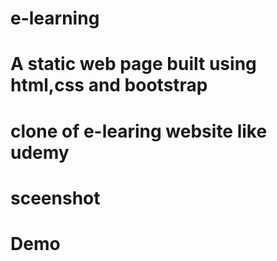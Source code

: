 # e-learning
# A static web page built using html,css and bootstrap 
# clone of e-learing website like udemy 
# sceenshot
# Demo
